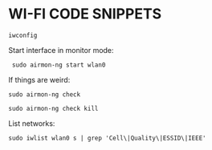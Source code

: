 # WI-FI CODE SNIPPETS
```
iwconfig
```
Start interface in monitor mode:
```
 sudo airmon-ng start wlan0
```
If things are weird:
```
sudo airmon-ng check
```
```
sudo airmon-ng check kill
```
List networks:
```
sudo iwlist wlan0 s | grep 'Cell\|Quality\|ESSID\|IEEE'
```
